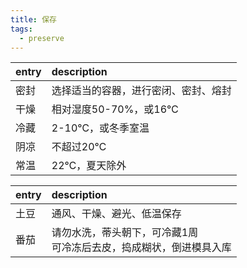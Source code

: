 ```yaml
---
title: 保存
tags:
  - preserve
---
```


|entry|description|
|:-|:-|
|密封|选择适当的容器，进行密闭、密封、熔封|
|干燥|相对湿度50-70%，或16℃|
|冷藏|2-10℃，或冬季室温|
|阴凉|不超过20℃|
|常温|22℃，夏天除外|

|entry|description|
|:-|:-|
|土豆|通风、干燥、避光、低温保存|
|番茄|请勿水洗，蒂头朝下，可冷藏1周<br />可冷冻后去皮，捣成糊状，倒进模具入库|
